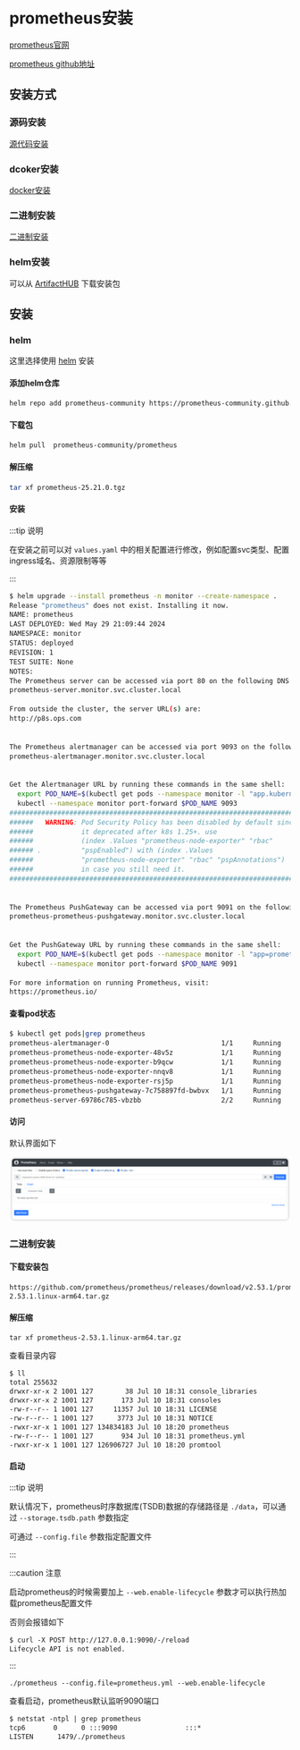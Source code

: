 # prometheus安装

[prometheus官网](https://prometheus.io/)

[prometheus github地址](https://github.com/prometheus/prometheus)



## 安装方式

### 源码安装

[源代码安装](https://prometheus.io/docs/prometheus/latest/installation/#from-source)



### dcoker安装

[docker安装](https://prometheus.io/docs/prometheus/latest/installation/#using-docker)



### 二进制安装

[二进制安装](https://github.com/prometheus/prometheus/releases)



### helm安装

可以从 [ArtifactHUB](https://artifacthub.io/packages/helm/prometheus-community/prometheus) 下载安装包



## 安装

### helm

这里选择使用 [helm](https://github.com/helm/helm) 安装

#### 添加helm仓库

```bash
helm repo add prometheus-community https://prometheus-community.github.io/helm-charts
```



#### 下载包

```bash
helm pull  prometheus-community/prometheus
```



#### 解压缩

```bash
tar xf prometheus-25.21.0.tgz
```



#### 安装

:::tip 说明 

在安装之前可以对 `values.yaml` 中的相关配置进行修改，例如配置svc类型、配置ingress域名、资源限制等等

:::

```bash
$ helm upgrade --install prometheus -n monitor --create-namespace .
Release "prometheus" does not exist. Installing it now.
NAME: prometheus
LAST DEPLOYED: Wed May 29 21:09:44 2024
NAMESPACE: monitor
STATUS: deployed
REVISION: 1
TEST SUITE: None
NOTES:
The Prometheus server can be accessed via port 80 on the following DNS name from within your cluster:
prometheus-server.monitor.svc.cluster.local

From outside the cluster, the server URL(s) are:
http://p8s.ops.com


The Prometheus alertmanager can be accessed via port 9093 on the following DNS name from within your cluster:
prometheus-alertmanager.monitor.svc.cluster.local


Get the Alertmanager URL by running these commands in the same shell:
  export POD_NAME=$(kubectl get pods --namespace monitor -l "app.kubernetes.io/name=alertmanager,app.kubernetes.io/instance=prometheus" -o jsonpath="{.items[0].metadata.name}")
  kubectl --namespace monitor port-forward $POD_NAME 9093
#################################################################################
######   WARNING: Pod Security Policy has been disabled by default since    #####
######            it deprecated after k8s 1.25+. use                        #####
######            (index .Values "prometheus-node-exporter" "rbac"          #####
###### .          "pspEnabled") with (index .Values                         #####
######            "prometheus-node-exporter" "rbac" "pspAnnotations")       #####
######            in case you still need it.                                #####
#################################################################################


The Prometheus PushGateway can be accessed via port 9091 on the following DNS name from within your cluster:
prometheus-prometheus-pushgateway.monitor.svc.cluster.local


Get the PushGateway URL by running these commands in the same shell:
  export POD_NAME=$(kubectl get pods --namespace monitor -l "app=prometheus-pushgateway,component=pushgateway" -o jsonpath="{.items[0].metadata.name}")
  kubectl --namespace monitor port-forward $POD_NAME 9091

For more information on running Prometheus, visit:
https://prometheus.io/
```



#### 查看pod状态

```sh
$ kubectl get pods|grep prometheus
prometheus-alertmanager-0                            1/1     Running   0          3h3m
prometheus-prometheus-node-exporter-48v5z            1/1     Running   0          3h3m
prometheus-prometheus-node-exporter-b9qcw            1/1     Running   0          3h3m
prometheus-prometheus-node-exporter-nnqv8            1/1     Running   0          3h3m
prometheus-prometheus-node-exporter-rsj5p            1/1     Running   0          3h3m
prometheus-prometheus-pushgateway-7c758897fd-bwbvx   1/1     Running   0          3h3m
prometheus-server-69786c785-vbzbb                    2/2     Running   0          3h3m
```



#### 访问

默认界面如下

![iShot_2024-05-30_17.23.40](https://raw.githubusercontent.com/pptfz/picgo-images/master/img/iShot_2024-05-30_17.23.40.png)



### 二进制安装

#### 下载安装包

```shell
https://github.com/prometheus/prometheus/releases/download/v2.53.1/prometheus-2.53.1.linux-arm64.tar.gz
```



#### 解压缩

```shell
tar xf prometheus-2.53.1.linux-arm64.tar.gz
```



查看目录内容

```shell
$ ll
total 255632
drwxr-xr-x 2 1001 127        38 Jul 10 18:31 console_libraries
drwxr-xr-x 2 1001 127       173 Jul 10 18:31 consoles
-rw-r--r-- 1 1001 127     11357 Jul 10 18:31 LICENSE
-rw-r--r-- 1 1001 127      3773 Jul 10 18:31 NOTICE
-rwxr-xr-x 1 1001 127 134834183 Jul 10 18:20 prometheus
-rw-r--r-- 1 1001 127       934 Jul 10 18:31 prometheus.yml
-rwxr-xr-x 1 1001 127 126906727 Jul 10 18:20 promtool
```



#### 启动

:::tip 说明

默认情况下，prometheus时序数据库(TSDB)数据的存储路径是 `./data`，可以通过 `--storage.tsdb.path` 参数指定

可通过 `--config.file` 参数指定配置文件

:::



:::caution 注意

启动prometheus的时候需要加上 `--web.enable-lifecycle` 参数才可以执行热加载prometheus配置文件

否则会报错如下

```shell
$ curl -X POST http://127.0.0.1:9090/-/reload
Lifecycle API is not enabled.
```

:::

```shell
./prometheus --config.file=prometheus.yml --web.enable-lifecycle
```



查看启动，prometheus默认监听9090端口

```shell
$ netstat -ntpl | grep prometheus
tcp6       0      0 :::9090                 :::*                    LISTEN      1479/./prometheus   
```






